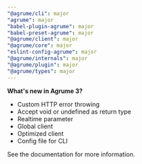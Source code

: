 ```yaml
---
"@agrume/cli": major
"agrume": major
"babel-plugin-agrume": major
"babel-preset-agrume": major
"@agrume/client": major
"@agrume/core": major
"eslint-config-agrume": major
"@agrume/internals": major
"@agrume/plugin": major
"@agrume/types": major
---
```


**What's new in Agrume 3?**

- Custom HTTP error throwing
- Accept void or undefined as return type
- Realtime parameter
- Global client
- Optimized client
- Config file for CLI

See the documentation for more information.
